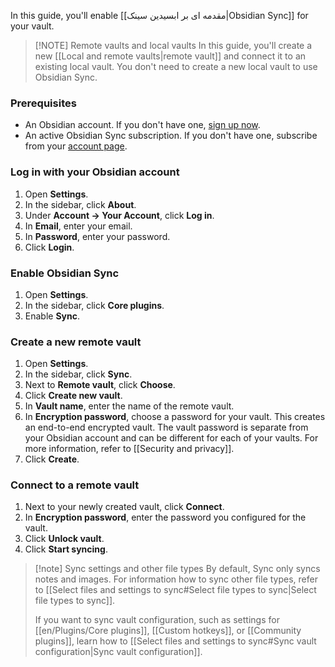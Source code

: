 In this guide, you'll enable [[مقدمه ای بر ابسیدین سینک|Obsidian Sync]] for your vault.

> [!NOTE] Remote vaults and local vaults
> In this guide, you'll create a new [[Local and remote vaults|remote vault]] and connect it to an existing local vault. You don't need to create a new local vault to use Obsidian Sync.

### Prerequisites

- An Obsidian account. If you don't have one, [sign up now](https://obsidian.md/account#mode=signup).
- An active Obsidian Sync subscription. If you don't have one, subscribe from your [account page](https://obsidian.md/account).

### Log in with your Obsidian account

1. Open **Settings**.
2. In the sidebar, click **About**.
3. Under **Account → Your Account**, click **Log in**.
4. In **Email**, enter your email.
5. In **Password**, enter your password.
6. Click **Login**.

### Enable Obsidian Sync

1. Open **Settings**.
2. In the sidebar, click **Core plugins**.
3. Enable **Sync**.

### Create a new remote vault

1. Open **Settings**.
2. In the sidebar, click **Sync**.
3. Next to **Remote vault**, click **Choose**.
4. Click **Create new vault**.
5. In **Vault name**, enter the name of the remote vault.
6. In **Encryption password**, choose a password for your vault. This creates an end-to-end encrypted vault. The vault password is separate from your Obsidian account and can be different for each of your vaults. For more information, refer to [[Security and privacy]].
7. Click **Create**.

### Connect to a remote vault

1. Next to your newly created vault, click **Connect**.
2. In **Encryption password**, enter the password you configured for the vault.
3. Click **Unlock vault**.
4. Click **Start syncing**.

> [!note] Sync settings and other file types
> By default, Sync only syncs notes and images. For information how to sync other file types, refer to [[Select files and settings to sync#Select file types to sync|Select file types to sync]].
>
> If you want to sync vault configuration, such as settings for [[en/Plugins/Core plugins]], [[Custom hotkeys]], or [[Community plugins]], learn how to [[Select files and settings to sync#Sync vault configuration|Sync vault configuration]].
